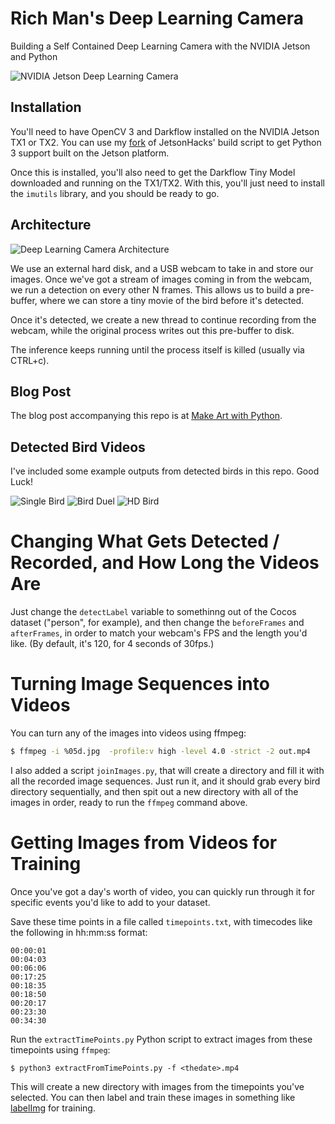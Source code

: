 # Rich Man's Deep Learning Camera
Building a Self Contained Deep Learning Camera with the NVIDIA Jetson and Python

![NVIDIA Jetson Deep Learning Camera](https://github.com/burningion/rich-mans-deep-learning-camera/raw/master/images/bird-camera.jpg)

## Installation

You'll need to have OpenCV 3 and Darkflow installed on the NVIDIA Jetson TX1 or TX2. You can use my [fork](https://github.com/burningion/buildOpenCVTX1) of JetsonHacks' build script to get Python 3 support built on the Jetson platform.

Once this is installed, you'll also need to get the Darkflow Tiny Model downloaded and running on the TX1/TX2. With this, you'll just need to install the `imutils` library, and you should be ready to go.

## Architecture

![Deep Learning Camera Architecture](https://github.com/burningion/rich-mans-deep-learning-camera/raw/master/images/jetson.png)

We use an external hard disk, and a USB webcam to take in and store our images. Once we've got a stream of images coming in from the webcam, we run a detection on every other N frames. This allows us to build a pre-buffer, where we can store a tiny movie of the bird before it's detected.

Once it's detected, we create a new thread to continue recording from the webcam, while the original process writes out this pre-buffer to disk.

The inference keeps running until the process itself is killed (usually via CTRL+c).

## Blog Post

The blog post accompanying this repo is at [Make Art with Python](https://www.makeartwithpython.com/blog/rich-mans-deep-learning-camera/). 

## Detected Bird Videos

I've included some example outputs from detected birds in this repo. Good Luck!

![Single Bird](https://github.com/burningion/rich-mans-deep-learning-camera/raw/master/images/bird.gif)
![Bird Duel](https://github.com/burningion/rich-mans-deep-learning-camera/raw/master/images/birdduel.gif)
![HD Bird](https://github.com/burningion/rich-mans-deep-learning-camera/raw/master/images/00238.jpg)

# Changing What Gets Detected / Recorded, and How Long the Videos Are

Just change the `detectLabel` variable to somethinng out of the Cocos dataset ("person", for example), and then change the `beforeFrames` and `afterFrames`, in order to match your webcam's FPS and the length you'd like. (By default, it's 120, for 4 seconds of 30fps.)

# Turning Image Sequences into Videos

You can turn any of the images into videos using ffmpeg:

```bash
$ ffmpeg -i %05d.jpg  -profile:v high -level 4.0 -strict -2 out.mp4
```

I also added a script `joinImages.py`, that will create a directory and fill it with all the recorded image sequences. Just run it, and it should grab every bird directory sequentially, and then spit out a new directory with all of the images in order, ready to run the `ffmpeg` command above.

# Getting Images from Videos for Training

Once you've got a day's worth of video, you can quickly run through it for specific events you'd like to add to your dataset.

Save these time points in a file called `timepoints.txt`, with timecodes like the following in hh:mm:ss format:

```
00:00:01
00:04:03
00:06:06
00:17:25
00:18:35
00:18:50
00:20:17
00:23:30
00:34:30
```

Run the `extractTimePoints.py` Python script to extract images from these timepoints using `ffmpeg`:

```
$ python3 extractFromTimePoints.py -f <thedate>.mp4
```

This will create a new directory with images from the timepoints you've selected. You can then label and train these images in something like [labelImg](https://github.com/tzutalin/labelImg) for training.
